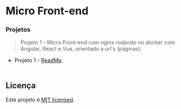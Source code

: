 # Micro Front-end

### Projetos

> Projeto 1 - Micro Front-end com nginx rodando no docker com Angular, React e Vue, orientado a url's (páginas).

- Projeto 1 - [ReadMe](./project-one/README.md).
  <br>
  <br>

## Licença

Este projeto é [MIT licensed](./LICENSE).
